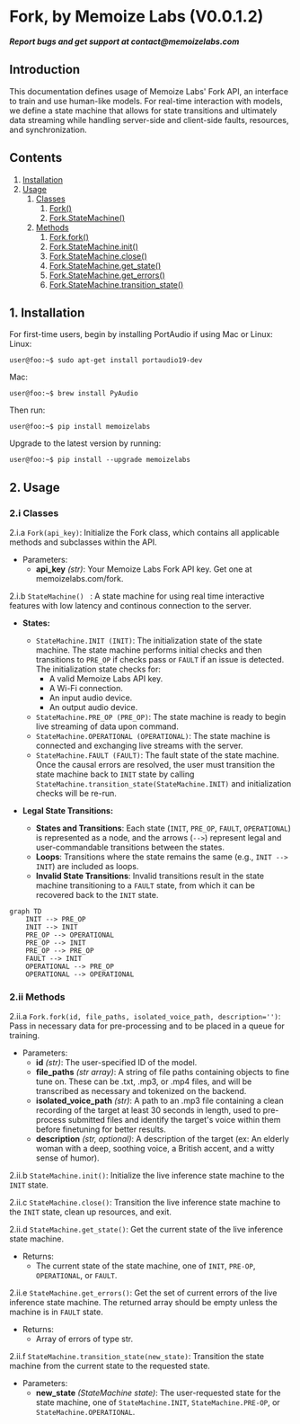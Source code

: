 # Fork, by Memoize Labs (V0.0.1.2)

**_Report bugs and get support at contact@memoizelabs.com_**

## Introduction

This documentation defines usage of Memoize Labs' Fork API, an interface to train and use human-like models. 
For real-time interaction with models, we define a state machine that allows for state transitions and ultimately data streaming while handling server-side and client-side faults, resources, and synchronization.

## Contents

1. [Installation](#Installation)
2. [Usage](#Usage)
   1. [Classes](#classes)
      1. [Fork()](#fork)
      2. [Fork.StateMachine()](#forkstatemachine)
   2. [Methods](#methods)
      1. [Fork.fork()](#forkfork)
      2. [Fork.StateMachine.init()](#forkstatemachineinit)
      3. [Fork.StateMachine.close()](#forkstatemachineclose)
      4. [Fork.StateMachine.get_state()](#forkstatemachineget_state)
      5. [Fork.StateMachine.get_errors()](#forkstatemachineget_errors)
      6. [Fork.StateMachine.transition_state()](#forkstatemachinetransition_state)


## 1. Installation
For first-time users, begin by installing PortAudio if using Mac or Linux:
Linux:
```console
user@foo:~$ sudo apt-get install portaudio19-dev
```
Mac:
```console
user@foo:~$ brew install PyAudio
```
Then run:
```console
user@foo:~$ pip install memoizelabs
``` 
Upgrade to the latest version by running:
```console 
user@foo:~$ pip install --upgrade memoizelabs
```

## 2. Usage

### 2.i Classes

2.i.a ```Fork(api_key)```: Initialize the Fork class, which contains all applicable methods and subclasses within the API. 
* Parameters:
  * **api_key** _(str)_: Your Memoize Labs Fork API key. Get one at memoizelabs.com/fork.

2.i.b ```StateMachine() ``` : A state machine for using real time interactive features with low latency and continous connection to the server.
* **States:**
  * ```StateMachine.INIT (INIT)```: The initialization state of the state machine. The state machine performs initial checks and then transitions to ```PRE_OP``` if checks pass or ```FAULT``` if an issue is detected. The initialization state checks for:
    * A valid Memoize Labs API key.
    * A Wi-Fi connection.
    * An input audio device.
    * An output audio device.
  * ```StateMachine.PRE_OP (PRE_OP)```: The state machine is ready to begin live streaming of data upon command. 
  * ```StateMachine.OPERATIONAL (OPERATIONAL)```: The state machine is connected and exchanging live streams with the server. 
  * ```StateMachine.FAULT (FAULT)```: The fault state of the state machine. Once the causal errors are resolved, the user must transition the state machine back to ```INIT``` state by calling ```StateMachine.transition_state(StateMachine.INIT)``` and initialization checks will be re-run.
 
* **Legal State Transitions:**
  * **States and Transitions**: Each state (```INIT```, ```PRE_OP```, ```FAULT```, ```OPERATIONAL```) is represented as a node, and the arrows (`-->`) represent legal and user-commandable transitions between the states.
  * **Loops**: Transitions where the state remains the same (e.g., `INIT --> INIT`) are included as loops.
  * **Invalid State Transitions**: Invalid transitions result in the state machine transitioning to a ```FAULT``` state, from which it can be recovered back to the ```INIT``` state. 

```mermaid
graph TD
    INIT --> PRE_OP
    INIT --> INIT
    PRE_OP --> OPERATIONAL
    PRE_OP --> INIT
    PRE_OP --> PRE_OP
    FAULT --> INIT
    OPERATIONAL --> PRE_OP
    OPERATIONAL --> OPERATIONAL
```

### 2.ii Methods

2.ii.a ```Fork.fork(id, file_paths, isolated_voice_path, description='')```: Pass in necessary data for pre-processing and to be placed in a queue for training. 
* Parameters:
  * **id** _(str)_: The user-specified ID of the model. 
  * **file_paths** _(str array)_: A string of file paths containing objects to fine tune on. These can be .txt, .mp3, or .mp4 files, and will be transcribed as necessary and tokenized on the backend. 
  * **isolated_voice_path** _(str)_: A path to an .mp3 file containing a clean recording of the target at least 30 seconds in length, used to pre-process submitted files and identify the target's voice within them before finetuning for better results. 
  * **description** _(str, optional)_: A description of the target (ex: An elderly woman with a deep, soothing voice, a British accent, and a witty sense of humor).

2.ii.b ```StateMachine.init()```: Initialize the live inference state machine to the ```INIT``` state.

2.ii.c ```StateMachine.close()```: Transition the live inference state machine to the ```INIT``` state, clean up resources, and exit. 

2.ii.d ```StateMachine.get_state()```: Get the current state of the live inference state machine. 
* Returns:
  * The current state of the state machine, one of ```INIT```, ```PRE-OP```, ```OPERATIONAL```, or ```FAULT```.

2.ii.e ```StateMachine.get_errors()```: Get the set of current errors of the live inference state machine. The returned array should be empty unless the machine is in ```FAULT``` state. 
* Returns:
  * Array of errors of type str.

2.ii.f ```StateMachine.transition_state(new_state)```: Transition the state machine from the current state to the requested state. 
* Parameters:
  * **new_state** _(StateMachine state)_: The user-requested state for the state machine, one of ```StateMachine.INIT```, ```StateMachine.PRE-OP```, or ```StateMachine.OPERATIONAL```.


